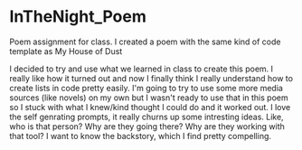 # InTheNight_Poem
Poem assignment for class. I created a poem with the same kind of code template as My House of Dust 

I decided to try and use what we learned in class to create this poem. I really like how it turned out 
and now I finally think I really understand how to create lists in code pretty easily. I'm going to try to 
use some more media sources (like novels) on my own but I wasn't ready to use that in this poem so I stuck 
with what I knew/kind thought I could do and it worked out. I love the self genrating prompts, it really 
churns up some intresting ideas. Like, who is that person? Why are they going there? Why are they working
with that tool? I want to know the backstory, which I find pretty compelling. 
